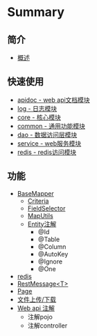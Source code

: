 # Summary

## 简介

* [概述](README.md)

## 快速使用

* [apidoc - web api文档模块](chapter1.md)
* [log - 日志模块](plg-fx-log.md)
* [core - 核心模块](plg-fx-core.md)
* [common - 通用功能模块](common-tong-yong-gong-neng-mo-kuai.md)
* [dao - 数据访问层模块](dao-shu-ju-fang-wen-ceng-mo-kuai.md)
* [service - web服务模块](service-webfu-wu-mo-kuai.md)
* [redis - redis访问模块](redis-redisfang-wen-mo-kuai.md)

## 功能

* [BaseMapper](gong-neng/basemapper.md)
  * [Criteria](gong-neng/basemapper/criteria.md)
  * [FieldSelector](gong-neng/basemapper/fieldselector.md)
  * [MapUtils](gong-neng/basemapper/maputils.md)
  * [Entity注解](gong-neng/basemapper/entityzhu-jie.md)
    * @Id
    * @Table
    * @Column
    * @AutoKey
    * @Ignore
    * @One
* [redis](gong-neng/redis.md)
* [RestMessage&lt;T&gt;](gong-neng/restmessaget.md)
* [Page](gong-neng/page.md)
* [文件上传/下载](wen-jian-shang-chuan.md)
* [Web api 注解](gong-neng/web-api-zhu-jie.md)
  * 注解pojo
  * 注解controller

